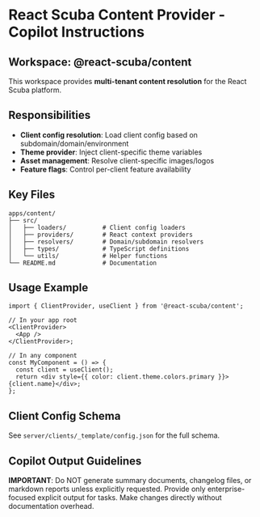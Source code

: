 # React Scuba Content Provider - Copilot Instructions

## Workspace: @react-scuba/content

This workspace provides **multi-tenant content resolution** for the React Scuba platform.

## Responsibilities

- **Client config resolution**: Load client config based on subdomain/domain/environment
- **Theme provider**: Inject client-specific theme variables
- **Asset management**: Resolve client-specific images/logos
- **Feature flags**: Control per-client feature availability

## Key Files

```
apps/content/
├── src/
│   ├── loaders/          # Client config loaders
│   ├── providers/        # React context providers
│   ├── resolvers/        # Domain/subdomain resolvers
│   ├── types/            # TypeScript definitions
│   └── utils/            # Helper functions
└── README.md             # Documentation
```

## Usage Example

```tsx
import { ClientProvider, useClient } from '@react-scuba/content';

// In your app root
<ClientProvider>
  <App />
</ClientProvider>;

// In any component
const MyComponent = () => {
  const client = useClient();
  return <div style={{ color: client.theme.colors.primary }}>{client.name}</div>;
};
```

## Client Config Schema

See `server/clients/_template/config.json` for the full schema.

## Copilot Output Guidelines

**IMPORTANT**: Do NOT generate summary documents, changelog files, or markdown reports unless explicitly requested. Provide only enterprise-focused explicit output for tasks. Make changes directly without documentation overhead.
